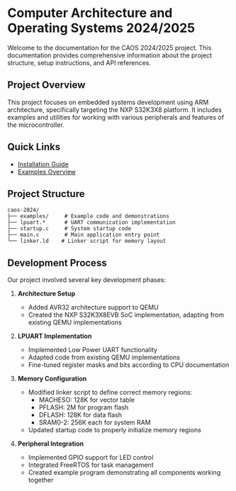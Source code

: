 # Computer Architecture and Operating Systems 2024/2025

Welcome to the documentation for the CAOS 2024/2025 project. This documentation provides comprehensive information about the project structure, setup instructions, and API references.

## Project Overview

This project focuses on embedded systems development using ARM architecture, specifically targeting the NXP S32K3X8 platform. It includes examples and utilities for working with various peripherals and features of the microcontroller.

## Quick Links

- [Installation Guide](getting-started/installation.md)
- [Examples Overview](examples/overview.md)

## Project Structure

```
caos-2024/
├── examples/     # Example code and demonstrations
├── lpuart.*      # UART communication implementation
├── startup.c     # System startup code
├── main.c        # Main application entry point
└── linker.ld    # Linker script for memory layout
```

## Development Process

Our project involved several key development phases:

1. **Architecture Setup**

   - Added AVR32 architecture support to QEMU
   - Created the NXP S32K3X8EVB SoC implementation, adapting from existing QEMU implementations

2. **LPUART Implementation**

   - Implemented Low Power UART functionality
   - Adapted code from existing QEMU implementations
   - Fine-tuned register masks and bits according to CPU documentation

3. **Memory Configuration**

   - Modified linker script to define correct memory regions:
     - MACHESO: 128K for vector table
     - PFLASH: 2M for program flash
     - DFLASH: 128K for data flash
     - SRAM0-2: 256K each for system RAM
   - Updated startup code to properly initialize memory regions

4. **Peripheral Integration**
   - Implemented GPIO support for LED control
   - Integrated FreeRTOS for task management
   - Created example program demonstrating all components working together
